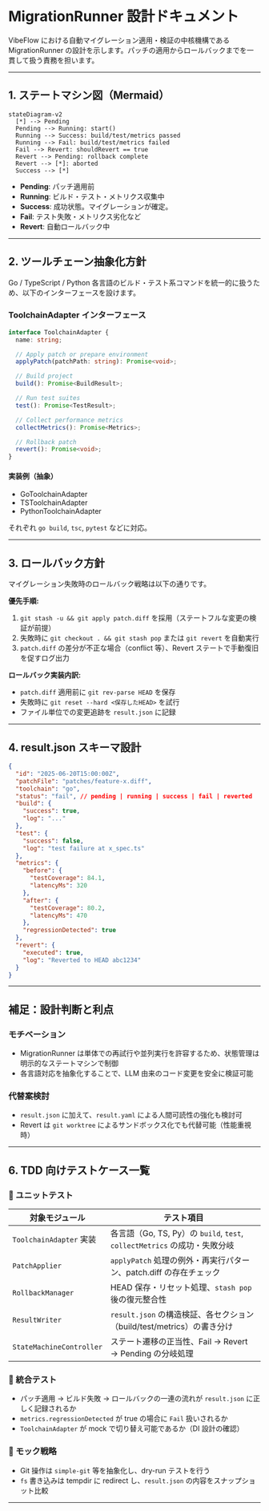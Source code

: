 # MigrationRunner 設計ドキュメント

VibeFlow における自動マイグレーション適用・検証の中核機構である MigrationRunner の設計を示します。パッチの適用からロールバックまでを一貫して扱う責務を担います。

---

## 1. ステートマシン図（Mermaid）

```mermaid
stateDiagram-v2
  [*] --> Pending
  Pending --> Running: start()
  Running --> Success: build/test/metrics passed
  Running --> Fail: build/test/metrics failed
  Fail --> Revert: shouldRevert == true
  Revert --> Pending: rollback complete
  Revert --> [*]: aborted
  Success --> [*]
```

- **Pending**: パッチ適用前
- **Running**: ビルド・テスト・メトリクス収集中
- **Success**: 成功状態。マイグレーションが確定。
- **Fail**: テスト失敗・メトリクス劣化など
- **Revert**: 自動ロールバック中

---

## 2. ツールチェーン抽象化方針

Go / TypeScript / Python 各言語のビルド・テスト系コマンドを統一的に扱うため、以下のインターフェースを設けます。

### ToolchainAdapter インターフェース

```typescript
interface ToolchainAdapter {
  name: string;

  // Apply patch or prepare environment
  applyPatch(patchPath: string): Promise<void>;

  // Build project
  build(): Promise<BuildResult>;

  // Run test suites
  test(): Promise<TestResult>;

  // Collect performance metrics
  collectMetrics(): Promise<Metrics>;

  // Rollback patch
  revert(): Promise<void>;
}
```

#### 実装例（抽象）

- GoToolchainAdapter
- TSToolchainAdapter
- PythonToolchainAdapter

それぞれ `go build`, `tsc`, `pytest` などに対応。

---

## 3. ロールバック方針

マイグレーション失敗時のロールバック戦略は以下の通りです。

**優先手順:**

1. `git stash -u && git apply patch.diff` を採用（ステートフルな変更の検証が前提）
2. 失敗時に `git checkout . && git stash pop` または `git revert` を自動実行
3. `patch.diff` の差分が不正な場合（conflict 等）、Revert ステートで手動復旧を促すログ出力

**ロールバック実装内訳:**

- `patch.diff` 適用前に `git rev-parse HEAD` を保存
- 失敗時に `git reset --hard <保存したHEAD>` を試行
- ファイル単位での変更追跡を `result.json` に記録

---

## 4. result.json スキーマ設計

```json
{
  "id": "2025-06-20T15:00:00Z",
  "patchFile": "patches/feature-x.diff",
  "toolchain": "go",
  "status": "fail", // pending | running | success | fail | reverted
  "build": {
    "success": true,
    "log": "..."
  },
  "test": {
    "success": false,
    "log": "test failure at x_spec.ts"
  },
  "metrics": {
    "before": {
      "testCoverage": 84.1,
      "latencyMs": 320
    },
    "after": {
      "testCoverage": 80.2,
      "latencyMs": 470
    },
    "regressionDetected": true
  },
  "revert": {
    "executed": true,
    "log": "Reverted to HEAD abc1234"
  }
}
```

---

## 補足：設計判断と利点

### モチベーション

- MigrationRunner は単体での再試行や並列実行を許容するため、状態管理は明示的なステートマシンで制御
- 各言語対応を抽象化することで、LLM 由来のコード変更を安全に検証可能

### 代替案検討

- `result.json` に加えて、`result.yaml` による人間可読性の強化も検討可
- Revert は `git worktree` によるサンドボックス化でも代替可能（性能重視時）

---

## 6. TDD 向けテストケース一覧

### 🎯 ユニットテスト

| 対象モジュール           | テスト項目                                                                |
| ------------------------ | ------------------------------------------------------------------------- |
| `ToolchainAdapter` 実装  | 各言語（Go, TS, Py）の `build`, `test`, `collectMetrics` の成功・失敗分岐 |
| `PatchApplier`           | `applyPatch` 処理の例外・再実行パターン、patch.diff の存在チェック        |
| `RollbackManager`        | HEAD 保存・リセット処理、`stash pop` 後の復元整合性                       |
| `ResultWriter`           | `result.json` の構造検証、各セクション（build/test/metrics）の書き分け    |
| `StateMachineController` | ステート遷移の正当性、Fail → Revert → Pending の分岐処理                  |

### 🔁 統合テスト

- パッチ適用 → ビルド失敗 → ロールバックの一連の流れが `result.json` に正しく記録されるか
- `metrics.regressionDetected` が true の場合に `Fail` 扱いされるか
- `ToolchainAdapter` が mock で切り替え可能であるか（DI 設計の確認）

### 📎 モック戦略

- Git 操作は `simple-git` 等を抽象化し、dry-run テストを行う
- `fs` 書き込みは tempdir に redirect し、`result.json` の内容をスナップショット比較

---
